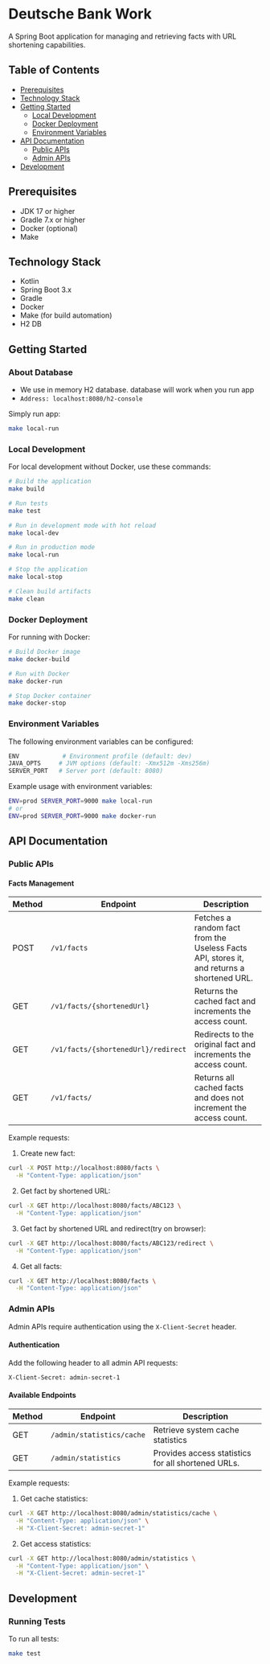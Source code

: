 # Deutsche Bank Work

A Spring Boot application for managing and retrieving facts with URL shortening capabilities.

## Table of Contents

- [Prerequisites](#prerequisites)
- [Technology Stack](#technology-stack)
- [Getting Started](#getting-started)
    - [Local Development](#local-development)
    - [Docker Deployment](#docker-deployment)
    - [Environment Variables](#environment-variables)
- [API Documentation](#api-documentation)
    - [Public APIs](#public-apis)
    - [Admin APIs](#admin-apis)
- [Development](#development)

## Prerequisites

- JDK 17 or higher
- Gradle 7.x or higher
- Docker (optional)
- Make

## Technology Stack

- Kotlin
- Spring Boot 3.x
- Gradle
- Docker
- Make (for build automation)
- H2 DB

## Getting Started

### About Database

- We use in memory H2 database. database will work when you run app
- ```Address: localhost:8080/h2-console```

Simply run app:

```bash
make local-run
```

### Local Development

For local development without Docker, use these commands:

```bash
# Build the application
make build

# Run tests
make test

# Run in development mode with hot reload
make local-dev

# Run in production mode
make local-run

# Stop the application
make local-stop

# Clean build artifacts
make clean
```

### Docker Deployment

For running with Docker:

```bash
# Build Docker image
make docker-build

# Run with Docker
make docker-run

# Stop Docker container
make docker-stop
```

### Environment Variables

The following environment variables can be configured:

```bash
ENV            # Environment profile (default: dev)
JAVA_OPTS     # JVM options (default: -Xmx512m -Xms256m)
SERVER_PORT   # Server port (default: 8080)
```

Example usage with environment variables:

```bash
ENV=prod SERVER_PORT=9000 make local-run
# or
ENV=prod SERVER_PORT=9000 make docker-run
```

## API Documentation

### Public APIs

#### Facts Management

| Method | Endpoint                            | Description                                                                               |
|--------|-------------------------------------|-------------------------------------------------------------------------------------------|
| POST   | `/v1/facts`                         | Fetches a random fact from the Useless Facts API, stores it, and returns a shortened URL. |
| GET    | `/v1/facts/{shortenedUrl}`          | Returns the cached fact and increments the access count.                                  |
| GET    | `/v1/facts/{shortenedUrl}/redirect` | Redirects to the original fact and increments the access count.                           |
| GET    | `/v1/facts/`                        | Returns all cached facts and does not increment the access count.                         |

Example requests:

1. Create new fact:

```bash
curl -X POST http://localhost:8080/facts \
  -H "Content-Type: application/json"
```

2. Get fact by shortened URL:

```bash
curl -X GET http://localhost:8080/facts/ABC123 \
  -H "Content-Type: application/json"
```

3. Get fact by shortened URL and redirect(try on browser):

```bash
curl -X GET http://localhost:8080/facts/ABC123/redirect \
  -H "Content-Type: application/json"
```

4. Get all facts:

```bash
curl -X GET http://localhost:8080/facts \
  -H "Content-Type: application/json"
```

### Admin APIs

Admin APIs require authentication using the `X-Client-Secret` header.

#### Authentication

Add the following header to all admin API requests:

```
X-Client-Secret: admin-secret-1
```

#### Available Endpoints

| Method | Endpoint                  | Description                                        |
|--------|---------------------------|----------------------------------------------------|
| GET    | `/admin/statistics/cache` | Retrieve system cache statistics                   |
| GET    | `/admin/statistics`       | Provides access statistics for all shortened URLs. |

Example requests:

1. Get cache statistics:

```bash
curl -X GET http://localhost:8080/admin/statistics/cache \
  -H "Content-Type: application/json" \
  -H "X-Client-Secret: admin-secret-1"
```

2. Get access statistics:

```bash
curl -X GET http://localhost:8080/admin/statistics \
  -H "Content-Type: application/json" \
  -H "X-Client-Secret: admin-secret-1"
```

## Development

### Running Tests

To run all tests:

```bash
make test
```